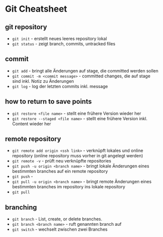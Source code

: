 # Git Cheatsheet

## git repository

- `git init` - erstellt neues leeres repository lokal 
- `git status` - zeigt branch, commits, untracked files

## commit

- `git add` - bringt alle Änderungen auf stage, die committed werden sollen
- `git commit -m <commit message>` - committed changes, die auf stage sind inkl. Notiz zu Änderungen
- `git log` - log der letzten commits inkl. message

## how to return to save points

- `git restore <file name>` - stellt eine frühere Version wieder her
- `git restore --staged <file name>` - stellt eine frühere Version inkl. Content wieder her

## remote repository

- `git remote add origin <ssh link>` - verknüpft lokales und online repository (online repository muss vorher in git angelegt werden)
- `git remote -v` - prüft neu verknüpfte repositories 
- `git push -u origin <branch name>` - bringt lokale Änderungen eines bestimmten branches auf ein remote repository 
- `git push` - 
- `git pull -u origin <branch name>` - bringt remote Änderungen eines bestimmten branches im repository ins lokale repository
- `git pull`

## branching

- `git branch` - List, create, or delete branches.
- `git branch <branch name>` - ruft genannten branch auf
- `git switch` - wechselt zwischen zwei Branches
